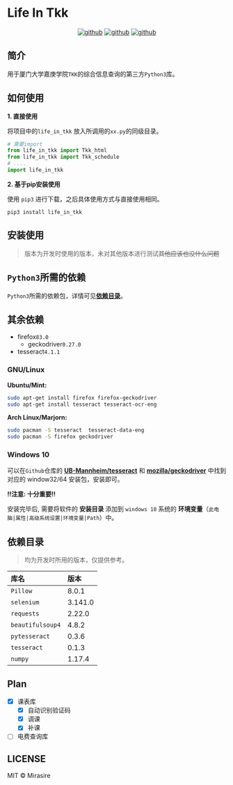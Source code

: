 # Life In Tkk

<p align="center">
<a href="https://github.com/Mirasire"><img src="https://img.shields.io/badge/XUJC-Life%20In%20Tkk-blue.svg" alt="github"></a>
<a href="https://github.com/Mirasire"><img src="https://img.shields.io/github/languages/top/Mirasire/Life-In-Tkk.svg" alt="github"></a>
<a href="https://github.com/Mirasire"><img src="https://img.shields.io/github/license/Mirasire/Life-In-Tkk.svg" alt="github"></a>
</p>

## 简介

用于厦门大学嘉庚学院`TKK`的综合信息查询的第三方`Python3`库。

## 如何使用

__1. 直接使用__

将项目中的`life_in_tkk` 放入所调用的`xx.py`的同级目录。

```python
# 需要import
from life_in_tkk import Tkk_html
from life_in_tkk import Tkk_schedule
# ....
import life_in_tkk
```

__2. 基于pip安装使用__

使用 `pip3` 进行下载，之后具体使用方式与直接使用相同。

```
pip3 install life_in_tkk
```

## 安装使用

> 版本为开发时使用的版本，未对其他版本进行测试~~其他应该也没什么问题~~

## `Python3`所需的依赖

`Python3`所需的依赖包，详情可见[**依赖目录**](#依赖目录)。

## 其余依赖

- firefox`83.0`
  - geckodriver`0.27.0`
- tesseract`4.1.1`

### GNU/Linux

__Ubuntu/Mint:__

```bash
sudo apt-get install firefox firefox-geckodriver 
sudo apt-get install tesseract tesseract-ocr-eng
```
__Arch Linux/Marjorn:__

```bash
sudo pacman -S tesseract  tesseract-data-eng
sudo pacman -S firefox geckodriver 
```
### Windows 10

可以在`Github`仓库的 [**UB-Mannheim/tesseract**](https://github.com/UB-Mannheim/tesseract/wiki) 和 [**mozilla/geckodriver**](https://github.com/mozilla/geckodriver/releases) 中找到对应的 window32/64 安装包，安装即可。

__!!注意: 十分重要!!__

安装完毕后, 需要将软件的 __安装目录__ 添加到 `windows 10` 系统的 __环境变量__（`此电脑|属性|高级系统设置|环境变量|Path`）中。

## 依赖目录

> 均为开发时所用的版本，仅提供参考。

| 库名             | 版本    |
|:-----------------|:--------|
| `Pillow`         | 8.0.1   |
| `selenium`       | 3.141.0 |
| `requests`       | 2.22.0  |
| `beautifulsoup4` | 4.8.2   |
| `pytesseract`    | 0.3.6   |
| `tesseract`      | 0.1.3   |
| `numpy`          | 1.17.4  |


## Plan

- [X] 课表库
   - [X] 自动识别验证码
   - [X] 调课
   - [X] 补课
- [ ] 电费查询库

## LICENSE

MIT &copy; Mirasire
